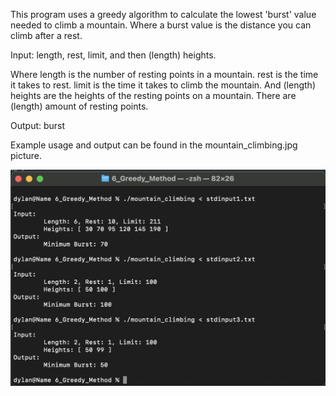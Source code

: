 This program uses a greedy algorithm to calculate the lowest 'burst' value needed to climb a mountain. Where a burst value is the distance you can climb after a rest.

Input: length, rest, limit, and then (length) heights.

Where length is the number of resting points in a mountain. rest is the time it takes to rest. limit is the time it takes to climb the mountain.
And (length) heights are the heights of the resting points on a mountain. There are (length) amount of resting points.

Output: burst 

Example usage and output can be found in the mountain_climbing.jpg picture.

![Example Usage](/6_Greedy_Method/Example-Usage.png?raw=true)
